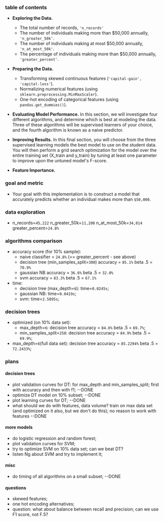 ### table of contents 

- **Exploring the Data.** 
    - The total number of records, `'n_records'`
    - The number of individuals making more than $50,000 annually, `'n_greater_50k'`.
    - The number of individuals making at most $50,000 annually, `'n_at_most_50k'`.
    - The percentage of individuals making more than $50,000 annually, `'greater_percent'`.

- **Preparing the Data.**
    - Transforming skewed continuous features (`'capital-gain', 'capital-loss'`).
    - Normalizing numerical features (using `sklearn.preprocessing.MinMaxScaler`).
    - One-hot encoding of categorical features (using `pandas.get_dummies()`).

- **Evaluating Model Performance.** In this section, we will investigate four 
different algorithms, and determine which is best at modeling the data. 
Three of these algorithms will be supervised learners of your choice, 
and the fourth algorithm is known as a naive predictor.

- **Improving Results.** In this final section, you will choose from 
the three supervised learning models the best model to use on the student data. 
You will then perform a grid search optimization for the model over 
the entire training set (X_train and y_train) by tuning at least one parameter 
to improve upon the untuned model's F-score.

- **Feature Importance.**

### goal and metric

- Your goal with this implementation is to construct a model that accurately 
predicts whether an individual makes more than `$50,000`.


### data exploration

- n_records=`45,222` n_greater_50k=`11,208` n_at_most_50k=`34,014` 
greater_percent=`24.8%`

### algorithms comparison

- accuracy score (for 10% sample): 
    - naive classifier = `24.8%` (== greater_percent - see above)
    - decision tree (min_samples_split=`300`) accuracy = `85.1%` beta .5 = `70.9%` 
    - gaussian NB accuracy = `36.6%` beta .5 = `32.0%`
    - svm accuracy = `83.3%` beta .5 = `67.1%`
- time: 
    - decision tree (max_depth=`6`): time=`0.0245s`;
    - gaussian NB: time=`0.0419s`;
    - svm: time=`2.5895s`;
    
### decision trees

- optimized (on 10% data set):
    - max_depth=`6`: decision tree accuracy = `84.6%` beta .5 = `69.7%`;
    - min_samples_split=`250`: decision tree accuracy = `84.9%` beta .5 = `69.9%`;
- max_depth=`6`(full data set): decision tree accuracy = `85.2294%` beta .5 = `72.2433%`;





### plans

#### decision trees
- plot validation curves for DT: for max_depth and min_samples_split;
first with accuracy and then with f1; --DONE
- optimize DT model on 10% subset; --DONE
- plot learning curves for DT; --DONE
- what should we do with features, data volume? 
train on max data set (and optimized on it also, but we don't do this); 
no reason to work with features --DONE

#### more models
- do logistic regression and random forest;
- plot validation curves for SVM;
- try to optimize SVM on 10% data set; can we beat DT?
- listen Ng about SVM and try to implement it;

#### misc
- do timing of all algorithms on a small subset; --DONE

#### questions
- skewed features;
- one hot encoding alternatives;
- question: what about balance between recall and precision; can we use
F1 score, not F.5?
